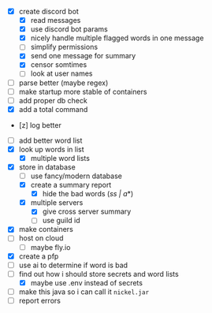 - [x] create discord bot
  - [x] read messages
  - [x] use discord bot params
  - [x] nicely handle multiple flagged words in one message
  - [ ] simplify permissions
  - [x] send one message for summary
  - [x] censor somtimes
  - [ ] look at user names
- [ ] parse better (maybe regex)
- [ ] make startup more stable of containers
- [ ] add proper db check
- [x] add a total command
- [z] log better
- [ ] add better word list
- [x] look up words in list
  - [x] multiple word lists
- [x] store in database
  - [ ] use fancy/modern database
  - [x] create a summary report
    - [x] hide the bad words (*ss | a**)
  - [x] multiple servers
    - [x] give cross server summary
    - [ ] use guild id
- [x] make containers
- [ ] host on cloud
  - [ ] maybe fly.io
- [x] create a pfp
- [ ] use ai to determine if word is bad
- [ ] find out how i should store secrets and word lists
  - [x] maybe use .env instead of secrets
- [ ] make this java so i can call it `nickel.jar`
- [ ] report errors
